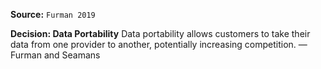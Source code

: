 **Source:** `Furman 2019`

**Decision: Data Portability**
Data portability allows customers to take their data from one provider to another, potentially increasing competition. — Furman and Seamans
